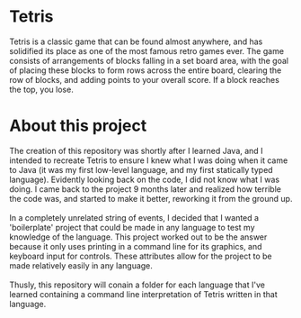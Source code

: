# Tetris
Tetris is a classic game that can be found almost anywhere, and has solidified its place as one of the most famous retro games ever. The game consists of arrangements of blocks falling in a set board area, with the goal of placing these blocks to form rows across the entire board, clearing the row of blocks, and adding points to your overall score. If a block reaches the top, you lose. 
# About this project
The creation of this repository was shortly after I learned Java, and I intended to recreate Tetris to ensure I knew what I was doing when it came to Java (it was my first low-level language, and my first statically typed language). Evidently looking back on the code, I did not know what I was doing. I came back to the project 9 months later and realized how terrible the code was, and started to make it better, reworking it from the ground up.
<br /> <br />
In a completely unrelated string of events, I decided that I wanted a 'boilerplate' project that could be made in any language to test my knowledge of the language. This project worked out to be the answer because it only uses printing in a command line for its graphics, and keyboard input for controls. These attributes allow for the project to be made relatively easily in any language.
<br /> <br />
Thusly, this repository will conain a folder for each language that I've learned containing a command line interpretation of Tetris written in that language.